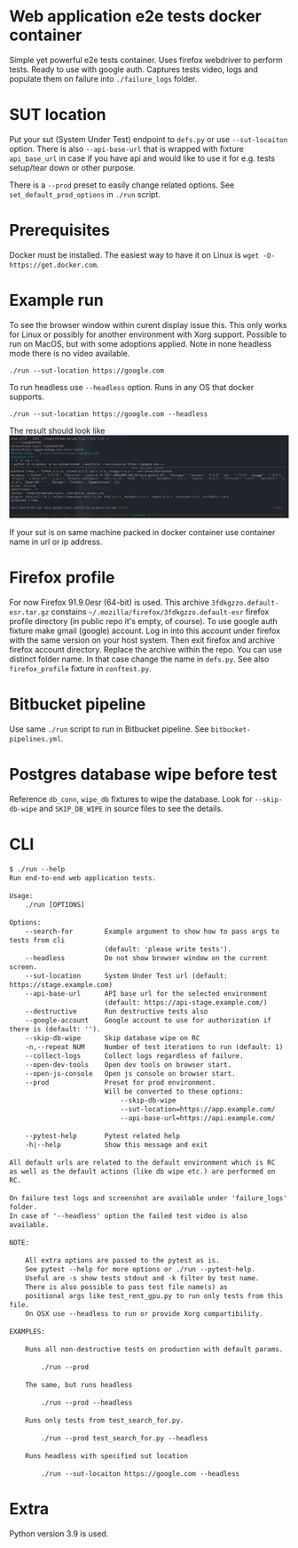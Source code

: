 # Web application e2e tests docker container

Simple yet powerful e2e tests container. Uses firefox webdriver to perform tests. 
Ready to use with google auth. Captures tests video, logs and populate them on failure into `./failure_logs` folder.

# SUT location

Put your sut (System Under Test) endpoint to `defs.py` or use `--sut-locaiton` option. 
There is also `--api-base-url` that is wrapped with fixture `api_base_url` in case 
if you have api and would like to use it for e.g. tests setup/tear down or other purpose.

There is a `--prod` preset to easily change related options. 
See `set_default_prod_options` in `./run` script.

# Prerequisites

Docker must be installed. The easiest way to have it on Linux is `wget -O- https://get.docker.com`.

# Example run

To see the browser window within curent display issue this. 
This only works for Linux or possibly for another environment with Xorg support.
Possible to run on MacOS, but with some adoptions applied.
Note in none headless mode there is no video available.

    ./run --sut-location https://google.com

To run headless use `--headless` option. Runs in any OS that docker supports.

    ./run --sut-location https://google.com --headless

The result should look like 
![Example result](https://raw.githubusercontent.com/yell0w4x/webapp-e2e-tests/master/example-result.png)

If your sut is on same machine packed in docker container use container name in url or ip address.

# Firefox profile

For now Firefox 91.9.0esr (64-bit) is used.
This archive `3fdkgzzo.default-esr.tar.gz` constains `~/.mozilla/firefox/3fdkgzzo.default-esr` 
firefox profile directory (in public repo it's empty, of course).
To use google auth fixture make gmail (google) account. Log in into this account 
under firefox with the same version on your host system. 
Then exit firefox and archive firefox account directory. Replace the archive within the repo.
You can use distinct folder name. In that case change the name in `defs.py`.
See also `firefox_profile` fixture in `conftest.py`.

# Bitbucket pipeline

Use same `./run` script to run in Bitbucket pipeline. See `bitbucket-pipelines.yml`.

# Postgres database wipe before test

Reference `db_conn`, `wipe_db` fixtures to wipe the database.
Look for `--skip-db-wipe` and `SKIP_DB_WIPE` in source files to see the details.

# CLI

```
$ ./run --help
Run end-to-end web application tests. 

Usage:
    ./run [OPTIONS]

Options:
    --search-for        Example argument to show how to pass args to tests from cli 
                        (default: 'please write tests').
    --headless          Do not show browser window on the current screen.
    --sut-location      System Under Test url (default: https://stage.example.com)
    --api-base-url      API base url for the selected environment
                        (default: https://api-stage.example.com/)
    --destructive       Run destructive tests also
    --google-account    Google account to use for authorization if there is (default: '').
    --skip-db-wipe      Skip database wipe on RC
    -n,--repeat NUM     Number of test iterations to run (default: 1)
    --collect-logs      Collect logs regardless of failure.
    --open-dev-tools    Open dev tools on browser start.
    --open-js-console   Open js console on browser start.
    --prod              Preset for prod environment. 
                        Will be converted to these options:
                            --skip-db-wipe
                            --sut-location=https://app.example.com/
                            --api-base-url=https://api.example.com/

    --pytest-help       Pytest related help
    -h|--help           Show this message and exit

All default urls are related to the default environment which is RC 
as well as the default actions (like db wipe etc.) are performed on RC.

On failure test logs and screenshot are available under 'failure_logs' folder. 
In case of '--headless' option the failed test video is also available.

NOTE:

    All extra options are passed to the pytest as is. 
    See pytest --help for more options or ./run --pytest-help.
    Useful are -s show tests stdout and -k filter by test name.
    There is also possible to pass test file name(s) as 
    positional args like test_rent_gpu.py to run only tests from this file.
    On OSX use --headless to run or provide Xorg compartibility.

EXAMPLES:

    Runs all non-destructive tests on production with default params.

        ./run --prod

    The same, but runs headless

        ./run --prod --headless

    Runs only tests from test_search_for.py.

        ./run --prod test_search_for.py --headless

    Runs headless with specified sut location

        ./run --sut-locaiton https://google.com --headless
```

# Extra

Python version 3.9 is used.
